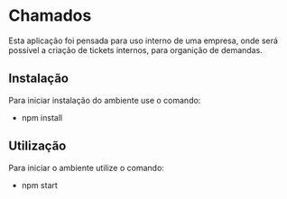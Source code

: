 # Chamados

Esta aplicação foi pensada para uso interno de uma empresa, onde será possível a criação de tickets internos, para organição de demandas.

## Instalação

 Para iniciar instalação do ambiente use o comando:
  * npm install

## Utilização

 Para iniciar o ambiente utilize o comando:
  * npm start


